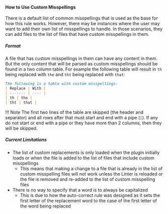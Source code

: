 #### How to Use Custom Misspellings

There is a default list of common misspellings that is used as the base for how this rule works.
However, there may be instances where the user may want to add their own list of misspellings to handle.
In those scenarios, they can add files to the list of files that have custom misspellings in them.

##### Format

A file that has custom misspellings in them can have any content in them. But the only content that will
be parsed as custom misspellings should be found in a two column table. For example the following table
will result in `th` being replaced with `the` and `tht` being replaced with `that`:

``` markdown
The following is a table with custom misspellings:
| Replace | With |
| ------- | ---- |
| th | the |
| tht | that |
```

!!! Note
    The first two lines of the table are skipped (the header and separator) and all rows after that
    must start and end with a pipe (`|`). If any do not start or end with a pipe or they have more
    than 2 columns, then they will be skipped.

##### Current Limitations


- The list of custom replacements is only loaded when the plugin initially loads or when the file is added to the list of files that include custom misspellings
    * This means that making a change to a file that is already in the list of custom misspelling files will not work unless the Linter is reloaded or the file is removed and re-added to the list of custom misspelling files
- There is no way to specify that a word is to always be capitalized
    - This is due to how the auto-correct rule was designed as it sets the first letter of the replacement word to the case of the first letter of the word being replaced
